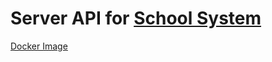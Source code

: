 # Server API for **[School System](https://github.com/AndreDrummer/school-system)**

[Docker Image](https://hub.docker.com/r/asfsengineer/schoolsystem)
